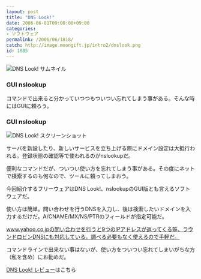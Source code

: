 ```yaml
---
layout: post
title: "DNS Look!"
date: 2006-06-01T09:00:00+09:00
categories:
- ソフトウェア
permalink: /2006/06/1818/
catch: http://image.moongift.jp/intro2/dnslook.png
id: 1805
---
```

 ![DNS Look! サムネイル](http://image.moongift.jp/intro2/dnslook.t.png "DNS Look! サムネイル")
  

### GUI nslookup
  
コマンドで出来ると分かっていつつもついつい忘れてしまう事がある。そんな時にはGUIに頼ろう。  
<!--more-->  

### GUI nslookup
  

![DNS Look! スクリーンショット](http://image.moongift.jp/intro2/dnslook.png "DNS Look! スクリーンショット")

  

サーバを新設したり、新しいサービスを立ち上げる際にドメイン設定は大抵行われる。登録状態の確認等で使われるのがnslookupだ。

  

便利なコマンドだが、ついつい使い方を忘れてしまう事がある。その度にネットで検索するのも何なので、ツールに頼ってしまおう。

  

今回紹介するフリーウェアはDNS Look!、nslookupのGUI版とも言えるソフトウェアだ。

  

使い方は簡単。問い合わせを行うDNSを入力し、後は検索したいドメインを入力するだけだ。A/CNAME/MX/NS/PTRのフィールドが指定可能だ。

  

www.yahoo.co.jpの問い合わせを行うと9つのIPアドレスが返ってくる等、ラウンドロビンDNSにも対応している。調べる必要もなく使えるので手軽だ。

  

コマンドラインで出来ない事はないが、使い方をついつい忘れてしまいがちな方（私を含め）にお勧めだ。

  

[DNS Look! レビュー](http://fw.moongift.jp/review/i-1819.html)はこちら

